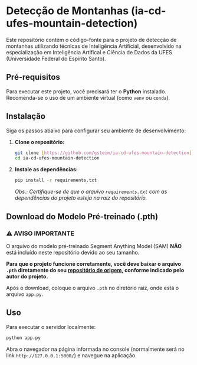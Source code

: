 # Detecção de Montanhas (ia-cd-ufes-mountain-detection)

Este repositório contém o código-fonte para o projeto de detecção de montanhas utilizando técnicas de Inteligência Artificial, desenvolvido na especialização em Inteligência Artifical e Ciência de Dados da UFES (Universidade Federal do Espírito Santo).

## Pré-requisitos

Para executar este projeto, você precisará ter o **Python** instalado. Recomenda-se o uso de um ambiente virtual (como `venv` ou `conda`).

## Instalação

Siga os passos abaixo para configurar seu ambiente de desenvolvimento:

1.  **Clone o repositório:**
    ```bash
    git clone [https://github.com/gsteim/ia-cd-ufes-mountain-detection](https://github.com/gsteim/ia-cd-ufes-mountain-detection)
    cd ia-cd-ufes-mountain-detection
    ```

2.  **Instale as dependências:**
    ```bash
    pip install -r requirements.txt
    ```
    *Obs.: Certifique-se de que o arquivo `requirements.txt` com as dependências do projeto esteja na raiz do repositório.*

## Download do Modelo Pré-treinado (.pth)

### ⚠️ AVISO IMPORTANTE

O arquivo do modelo pré-treinado Segment Anything Model (SAM) **NÃO** está incluído neste repositório devido ao seu tamanho.

**Para que o projeto funcione corretamente, você deve baixar o arquivo `.pth` diretamente do seu [repositório de origem](https://github.com/facebookresearch/segment-anything), conforme indicado pelo autor do projeto.**

Após o download, coloque o arquivo `.pth` no diretório raiz, onde está o arquivo `app.py`.

## Uso

Para executar o servidor localmente:

```bash
python app.py
```


Abra o navegador na página informada no console (normalmente será no link `http://127.0.0.1:5000/`) e navegue na aplicação.

